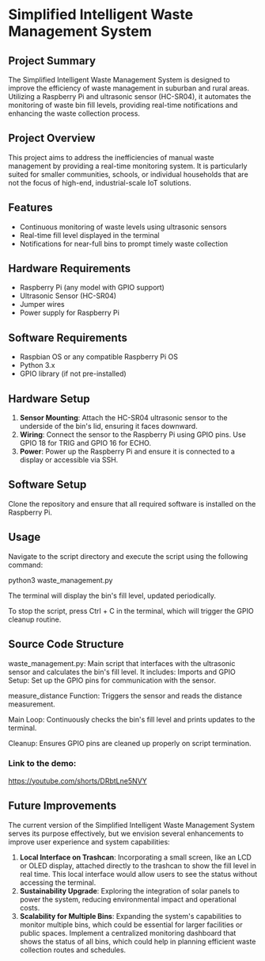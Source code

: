 # Simplified Intelligent Waste Management System

## Project Summary
The Simplified Intelligent Waste Management System is designed to improve the efficiency of waste management in suburban and rural areas. Utilizing a Raspberry Pi and ultrasonic sensor (HC-SR04), it automates the monitoring of waste bin fill levels, providing real-time notifications and enhancing the waste collection process.

## Project Overview
This project aims to address the inefficiencies of manual waste management by providing a real-time monitoring system. It is particularly suited for smaller communities, schools, or individual households that are not the focus of high-end, industrial-scale IoT solutions.

## Features
- Continuous monitoring of waste levels using ultrasonic sensors
- Real-time fill level displayed in the terminal
- Notifications for near-full bins to prompt timely waste collection

## Hardware Requirements
- Raspberry Pi (any model with GPIO support)
- Ultrasonic Sensor (HC-SR04)
- Jumper wires
- Power supply for Raspberry Pi

## Software Requirements
- Raspbian OS or any compatible Raspberry Pi OS
- Python 3.x
- GPIO library (if not pre-installed)

## Hardware Setup
1. **Sensor Mounting**: Attach the HC-SR04 ultrasonic sensor to the underside of the bin's lid, ensuring it faces downward.
2. **Wiring**: Connect the sensor to the Raspberry Pi using GPIO pins. Use GPIO 18 for TRIG and GPIO 16 for ECHO.
3. **Power**: Power up the Raspberry Pi and ensure it is connected to a display or accessible via SSH.

## Software Setup
Clone the repository and ensure that all required software is installed on the Raspberry Pi.

## Usage
Navigate to the script directory and execute the script using the following command:

python3 waste_management.py

The terminal will display the bin's fill level, updated periodically.

To stop the script, press Ctrl + C in the terminal, which will trigger the GPIO cleanup routine.

## Source Code Structure
waste_management.py: Main script that interfaces with the ultrasonic sensor and calculates the bin's fill level. 
It includes:
Imports and GPIO Setup: Set up the GPIO pins for communication with the sensor.

measure_distance Function: Triggers the sensor and reads the distance measurement.

Main Loop: Continuously checks the bin's fill level and prints updates to the terminal.

Cleanup: Ensures GPIO pins are cleaned up properly on script termination.

### Link to the demo:
https://youtube.com/shorts/DRbtLne5NVY

## Future Improvements
The current version of the Simplified Intelligent Waste Management System serves its purpose effectively, but we envision several enhancements to improve user experience and system capabilities:
1. **Local Interface on Trashcan**: Incorporating a small screen, like an LCD or OLED display, attached directly to the trashcan to show the fill level in real time. This local interface would allow users to see the status without accessing the terminal.
2. **Sustainability Upgrade**: Exploring the integration of solar panels to power the system, reducing environmental impact and operational costs.
3. **Scalability for Multiple Bins**: Expanding the system's capabilities to monitor multiple bins, which could be essential for larger facilities or public spaces.
     Implement a centralized monitoring dashboard that shows the status of all bins, which could help in planning efficient waste collection routes and schedules.
